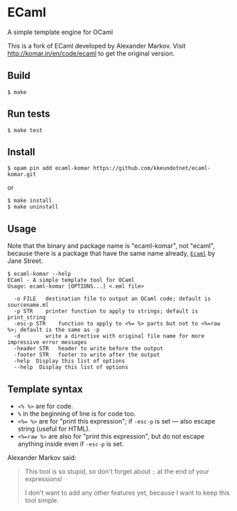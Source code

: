 ECaml
===

A simple template engine for OCaml

This is a fork of ECaml developed by Alexander Markov.  Visit http://komar.in/en/code/ecaml to get the
original version.

Build
---

```
$ make
```

Run tests
---

```
$ make test
```

Install
---

```
$ opam pin add ecaml-komar https://github.com/kkeundotnet/ecaml-komar.git
```

or

```
$ make install
$ make uninstall
```

Usage
---

Note that the binary and package name is "ecaml-komar", not "ecaml", because there is a package that
have the same name already, [`Ecaml`](https://github.com/janestreet/ecaml) by Jane Street.

```
$ ecaml-komar --help
ECaml - A simple template tool for OCaml
Usage: ecaml-komar [OPTIONS...] <.eml file>

  -o FILE	destination file to output an OCaml code; default is sourcename.ml
  -p STR	printer function to apply to strings; default is print_string
  -esc-p STR	function to apply to <%= %> parts but not to <%=raw %>; default is the same as -p
  -d 		write a directive with original file name for more impressive error messages
  -header STR	header to write before the output
  -footer STR	footer to write after the output
  -help  Display this list of options
  --help  Display this list of options
```

Template syntax
---

* `<% %>` are for code.
* `%` in the beginning of line is for code too.
* `<%= %>` are for "print this expression"; if `-esc-p` is set — also escape string (useful for
  HTML).
* `<%=raw %>` are also for "print this expression", but do not escape anything inside even if
  `-esc-p` is set.

Alexander Markov said:

> This tool is so stupid, so don't forget about `;` at the end of your expressions!
>
> I don't want to add any other features yet, because I want to keep this tool simple.

